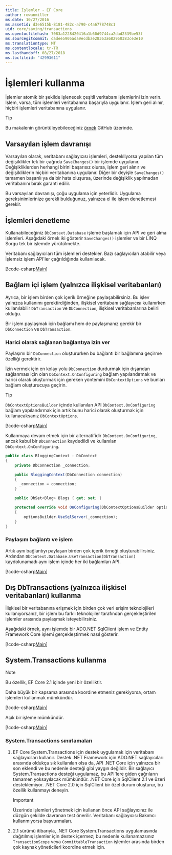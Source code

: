 ```yaml
---
title: İşlemler - EF Core
author: rowanmiller
ms.date: 10/27/2016
ms.assetid: d3e6515b-8181-482c-a790-c4a6778748c1
uid: core/saving/transactions
ms.openlocfilehash: 7083a1228420416a1b60d9744ca2dad2339be53f
ms.sourcegitcommit: dadee5905ada9ecdbae28363a682950383ce3e10
ms.translationtype: MT
ms.contentlocale: tr-TR
ms.lasthandoff: 08/27/2018
ms.locfileid: "42993611"
---
```

# <a name="using-transactions"></a>İşlemleri kullanma

İşlemler atomik bir şekilde işlenecek çeşitli veritabanı işlemlerini izin verin. İşlem, varsa, tüm işlemleri veritabanına başarıyla uygulanır. İşlem geri alınır, hiçbiri işlemleri veritabanına uygulanır.

> [!TIP]  
> Bu makalenin görüntüleyebileceğiniz [örnek](https://github.com/aspnet/EntityFramework.Docs/tree/master/samples/core/Saving/Saving/Transactions/) GitHub üzerinde.

## <a name="default-transaction-behavior"></a>Varsayılan işlem davranışı

Varsayılan olarak, veritabanı sağlayıcısı işlemleri, destekliyorsa yapılan tüm değişiklikler tek bir çağrıda `SaveChanges()` bir işlemde uygulanır. Değişikliklerden herhangi birini başarısız olursa, işlem geri alınır ve değişikliklerin hiçbiri veritabanına uygulanır. Diğer bir deyişle `SaveChanges()` tamamen başarılı ya da bir hata oluşursa, üzerinde değişiklik yapılmadan veritabanını bırak garanti edilir.

Bu varsayılan davranışı, çoğu uygulama için yeterlidir. Uygulama gereksinimlerinize gerekli bulduğunuz, yalnızca el ile işlem denetlemesi gerekir.

## <a name="controlling-transactions"></a>İşlemleri denetleme

Kullanabileceğiniz `DbContext.Database` işleme başlamak için API ve geri alma işlemleri. Aşağıdaki örnek iki gösterir `SaveChanges()` işlemler ve bir LINQ Sorgu tek bir işlemde yürütülmekte.

Veritabanı sağlayıcıları tüm işlemleri destekler. Bazı sağlayıcıları atabilir veya İşlemsiz işlem API'ler çağrıldığında kullanılacak.

[!code-csharp[Main](../../../samples/core/Saving/Saving/Transactions/ControllingTransaction/Sample.cs?name=Transaction&highlight=3,17,18,19)]

## <a name="cross-context-transaction-relational-databases-only"></a>Bağlam içi işlem (yalnızca ilişkisel veritabanları)

Ayrıca, bir işlem birden çok içerik örneğine paylaşabilirsiniz. Bu işlev yalnızca kullanımı gerektirdiğinden, ilişkisel veritabanı sağlayıcısı kullanırken kullanılabilir `DbTransaction` ve `DbConnection`, ilişkisel veritabanlarına belirli olduğu.

Bir işlem paylaşmak için bağlamı hem de paylaşmanız gerekir bir `DbConnection` ve `DbTransaction`.

### <a name="allow-connection-to-be-externally-provided"></a>Harici olarak sağlanan bağlantıya izin ver

Paylaşımı bir `DbConnection` oluştururken bu bağlantı bir bağlamına geçirme özelliği gerektirir.

İzin vermek için en kolay yolu `DbConnection` durdurmak için dışarıdan sağlanması için olan `DbContext.OnConfiguring` bağlam yapılandırmak ve harici olarak oluşturmak için gereken yöntemini `DbContextOptions` ve bunları bağlam oluşturucuya geçirin.

> [!TIP]  
> `DbContextOptionsBuilder` içinde kullanılan API `DbContext.OnConfiguring` bağlam yapılandırmak için artık bunu harici olarak oluşturmak için kullanacaksanız `DbContextOptions`.

[!code-csharp[Main](../../../samples/core/Saving/Saving/Transactions/SharingTransaction/Sample.cs?name=Context&highlight=3,4,5)]

Kullanmaya devam etmek için bir alternatifidir `DbContext.OnConfiguring`, ancak kabul bir `DbConnection` kaydedildi ve kullanılan `DbContext.OnConfiguring`.

``` csharp
public class BloggingContext : DbContext
{
    private DbConnection _connection;

    public BloggingContext(DbConnection connection)
    {
      _connection = connection;
    }

    public DbSet<Blog> Blogs { get; set; }

    protected override void OnConfiguring(DbContextOptionsBuilder optionsBuilder)
    {
        optionsBuilder.UseSqlServer(_connection);
    }
}
```

### <a name="share-connection-and-transaction"></a>Paylaşım bağlantı ve işlem

Artık aynı bağlantıyı paylaşan birden çok içerik örneği oluşturabilirsiniz. Ardından `DbContext.Database.UseTransaction(DbTransaction)` kaydolunamadı aynı işlem içinde her iki bağlamları API.

[!code-csharp[Main](../../../samples/core/Saving/Saving/Transactions/SharingTransaction/Sample.cs?name=Transaction&highlight=1,2,3,7,16,23,24,25)]

## <a name="using-external-dbtransactions-relational-databases-only"></a>Dış DbTransactions (yalnızca ilişkisel veritabanları) kullanma

İlişkisel bir veritabanına erişmek için birden çok veri erişim teknolojileri kullanıyorsanız, bir işlem bu farklı teknolojiler tarafından gerçekleştirilen işlemler arasında paylaşmak isteyebilirsiniz.

Aşağıdaki örnek, aynı işlemde bir ADO.NET SqlClient işlem ve Entity Framework Core işlemi gerçekleştirmek nasıl gösterir.

[!code-csharp[Main](../../../samples/core/Saving/Saving/Transactions/ExternalDbTransaction/Sample.cs?name=Transaction&highlight=4,10,21,26,27,28)]

## <a name="using-systemtransactions"></a>System.Transactions kullanma

> [!NOTE]  
> Bu özellik, EF Core 2.1 içinde yeni bir özelliktir.

Daha büyük bir kapsama arasında koordine etmeniz gerekiyorsa, ortam işlemleri kullanmak mümkündür.

[!code-csharp[Main](../../../samples/core/Saving/Saving/Transactions/AmbientTransaction/Sample.cs?name=Transaction&highlight=1,2,3,26,27,28)]

Açık bir işleme mümkündür.

[!code-csharp[Main](../../../samples/core/Saving/Saving/Transactions/CommitableTransaction/Sample.cs?name=Transaction&highlight=1,15,28,29,30)]

### <a name="limitations-of-systemtransactions"></a>System.Transactions sınırlamaları  

1. EF Core System.Transactions için destek uygulamak için veritabanı sağlayıcıları kullanır. Destek .NET Framework için ADO.NET sağlayıcıları arasında oldukça sık kullanılan olsa da, API .NET Core için yalnızca bir son eklendi ve bu nedenle desteği gibi yaygın değildir. Bir sağlayıcı System.Transactions desteği uygulamaz, bu API'lere giden çağrıların tamamen yoksayılacak mümkündür. .NET Core için SqlClient 2.1 ve üzeri desteklemiyor. .NET Core 2.0 için SqlClient bir özel durum oluşturur, bu özellik kullanmayı deneyin. 

   > [!IMPORTANT]  
   > Üzerinde işlemleri yönetmek için kullanan önce API sağlayıcınız ile düzgün şekilde davranan test önerilir. Veritabanı sağlayıcısı Bakımcı kullanmıyorsa başvurmaları. 

2. 2.1 sürümü itibarıyla, .NET Core System.Transactions uygulamasında dağıtılmış işlemler için destek içermez; bu nedenle kullanamazsınız `TransactionScope` veya `CommittableTransaction` işlemler arasında birden çok kaynak yöneticileri koordine etmek için. 
